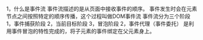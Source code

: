 1，什么是事件流
    事件流描述的是从页面中接收事件的顺序。
    事件发生时会在元素节点之间按照特定的顺序传播，这个过程叫做DOM事件流
    事件流分为三个阶段
        1，事件捕获阶段
        2，当前目标阶段
        3，冒泡阶段
2，事件代理（事件委托）
    是利用事件冒泡的特性完成的，将子元素的事件绑定在父元素身上。